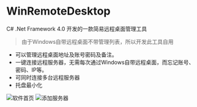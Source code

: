 # WinRemoteDesktop
C# .Net Framework 4.0 开发的一款简易远程桌面管理工具
> 由于Windows自带远程桌面不带管理列表，所以开发此工具自用
- 可以管理远程桌面地址及账号密码及备注。
- 一键连接远程服务器，无需每次通过Windows自带远程桌面，而忘记账号、密码、IP等。
- 可同时连接多台远程服务器
- 托盘最小化

![软件首页](https://github.com/wwlsky/WinRemoteDesktop/blob/master/Download/Images/%E8%BD%AF%E4%BB%B6%E9%A6%96%E9%A1%B5.png)
![添加服务器](https://github.com/wwlsky/WinRemoteDesktop/blob/master/Download/Images/%E6%B7%BB%E5%8A%A0%E6%9C%8D%E5%8A%A1%E5%99%A8.png)